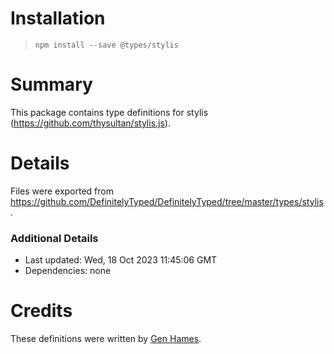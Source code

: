 # Installation
> `npm install --save @types/stylis`

# Summary
This package contains type definitions for stylis (https://github.com/thysultan/stylis.js).

# Details
Files were exported from https://github.com/DefinitelyTyped/DefinitelyTyped/tree/master/types/stylis.

### Additional Details
 * Last updated: Wed, 18 Oct 2023 11:45:06 GMT
 * Dependencies: none

# Credits
These definitions were written by [Gen Hames](https://github.com/heyheyhello).

